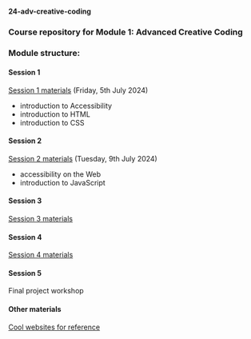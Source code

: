 #### 24-adv-creative-coding
### Course repository for Module 1: Advanced Creative Coding

### Module structure:
#### Session 1 
[Session 1 materials](./Session_1) (Friday, 5th July 2024)

- introduction to Accessibility
- introduction to HTML
- introduction to CSS
#### Session 2
[Session 2 materials](./Session_2) (Tuesday, 9th July 2024)
- accessibility on the Web
- introduction to JavaScript

#### Session 3
[Session 3 materials](./Session_3)

#### Session 4
[Session 4 materials](./Session_4)

#### Session 5
Final project workshop


#### Other materials
[Cool websites for reference](./cool_website_examples.md)